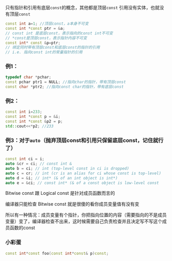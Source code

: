 只有指针和引用有底层`const`的概念，其他都是顶层`const`
引用没有实体，也就没有顶层`const`

```c++
const int a=1; //顶层const，a本身不可变
const int *const ptr = &a;
// const int 是底层const，表示指向的const int不可变
// *const是顶层const，表示指针内容不可变
const int* const &p=ptr;
// 绑定同时带有顶层const和底层const的指针的引用
// i.e. 指向const int的常量指针的引用
```

### 例1：

```c++
typedef char *pchar;
const pchar ptr1 = NULL; //指向char的指针，带有顶层const
const char *ptr2; //指向const char的指针，带有底层const
```

### 例2：

```c++
const int i=233;
const int *const p = &i;
const int *const &p2 = p;
std::cout<<*p2; //233
```


### 例3：对于`auto`（抛弃顶层const和引用只保留底层const，记住就行了）

```c++
const int ci = i;
auto &cr = ci; // const int &
auto b = ci; // int (top-level const in ci is dropped)
auto c = cr; // int (cr is an alias for ci whose const is top-level)
auto d = &i; // int* (& of an int object is int*)
auto e = &ci; // const int* (& of a const object is low-level const
```

Bitwise const 跟 Logical const 是针对成员函数而言的

编译器只能检查 Bitwise const 就是很傻的看你成员变量值有没有变

所以有一种情况：成员变量有个指针，你把指向位置的内容（需要指向的不是成员变量）变了，编译器检查不出来，这时候需要自己负责检查并且决定写不写这个成员函数的const

### 小彩蛋

```c++
const int*const foo(const int*const& p)const;
```

